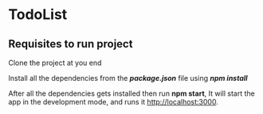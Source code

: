 # TodoList

## Requisites to run project

Clone the project at you end

Install all the dependencies from the ***package.json*** file using ***npm install***

After all the dependencies gets installed then run **npm start**, It will start the app in the development mode, and runs it [http://localhost:3000](http://localhost:3000).



